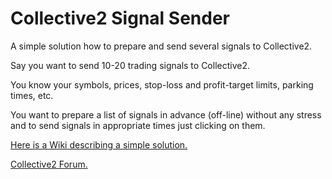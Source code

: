 # Collective2 Signal Sender

A simple solution how to prepare and send several signals to Collective2.  

Say you want to send 10-20 trading signals to Collective2.

You know your symbols, prices, stop-loss and profit-target limits, parking times, etc.

You want to prepare a list of signals in advance (off-line) without any stress and to send signals in appropriate times just clicking on them.

[Here is a Wiki describing a simple solution.](https://github.com/Svancara/C2SignalSender/wiki/The-simplest-solution)

[Collective2 Forum.](https://forums.collective2.com/t/the-simplest-possible-off-line-signal-sender/8063?u=bobsvancara)
